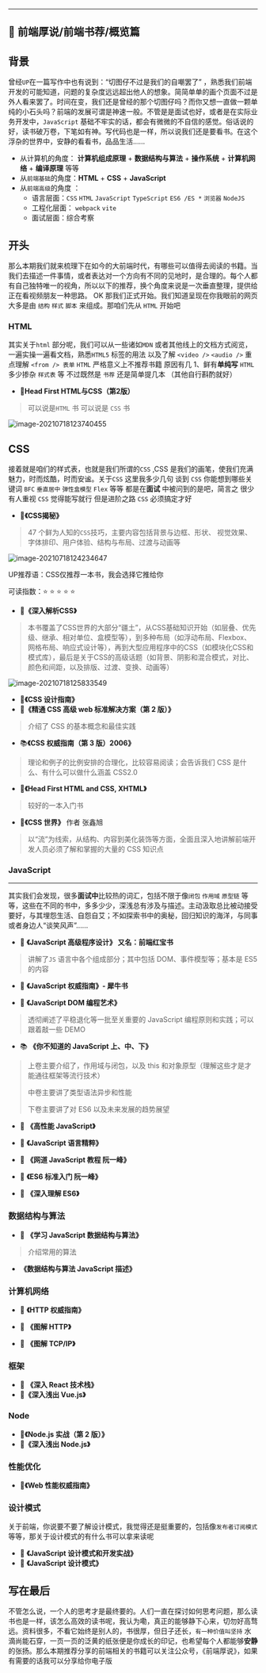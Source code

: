 <hr />

## :bookmark_tabs: 前端厚说/前端书荐/概览篇

## 背景

曾经`UP`在一篇写作中也有说到：“切图仔不过是我们的自嘲罢了” ，熟悉我们前端开发的可能知道，问题的复杂度远远超出他人的想象。简简单单的画个页面不过是外人看来罢了。时间在变，我们还是曾经的那个切图仔吗？而你又想一直做一颗单纯的小石头吗？前端的发展可谓是神速一般。不管是是面试也好，或者是在实际业务开发中，`JavaScript` 基础不牢实的话，都会有微微的不自信的感觉。俗话说的好，读书破万卷，下笔如有神。写代码也是一样，所以说我们还是要看书。在这个浮杂的世界中，安静的看看书，品品生活……

- 从计算机的角度： **计算机组成原理** + **数据结构与算法** + **操作系统** + **计算机网络** + **编译原理** 等等
- 从`前端基础`的角度：**HTML** + **CSS** + **JavaScript**
- 从`前端高级`的角度 ：
  - 语言层面：`CSS` `HTML` `JavaScript` `TypeScript` `ES6 /ES *` `浏览器` `NodeJS` 
  - 工程化层面： `webpack`  `vite` 
  - 面试层面：综合考察

## 开头

那么本期我们就来梳理下在如今的大前端时代，有哪些可以值得去阅读的书籍。当我们去描述一件事情，或者表达对一个方向有不同的见地时，是合理的。每个人都有自己独特唯一的视角，所以以下的推荐，换个角度来说是一次垂直整理，提供给正在看视频朋友一种思路。 OK 那我们正式开始。我们知道呈现在你我眼前的网页大多是由 `结构` `样式` `脚本` 来组成。那咱们先从 `HTML` 开始吧

### HTML

其实关于`html` 部分呢，我们可以从一些诸如`MDN` 或者其他线上的文档方式阅览，一遍实操一遍看文档，熟悉`HTML5` 标签的用法 以及了解 `<video />` `<audio />` 重点理解 `<from /> 表单`  `HTML` 严格意义上不推荐书籍 原因有几 1、鲜有**单纯写** `HTML` 多少掺杂 `样式表` 等 不过既然是 `书荐` 还是简单提几本 （其他自行斟酌就好）

- :notebook_with_decorative_cover:**Head First HTML与CSS（第2版）**

> 可以说是`HTML` 书 可以说是 `CSS` 书

![image-20210718123740455](https://gitee.com/yayxs/pics/raw/master/books/html1.png)

## CSS

接着就是咱们的样式表，也就是我们所谓的`CSS` ,CSS 是我们的画笔，使我们充满魅力，时而炫酷，时而安谧。关于`CSS` 这里我多少几句 谈到 `CSS` 你能想到哪些关键词 `BFC` `垂直居中` `弹性盒模型` `Flex` 等等 都是在**面试** 中被问到的是吧，简言之 很少有人重视 `CSS` 觉得能写就行 但是进阶之路 `CSS` 必须搞定才好

- :green_book:**​《CSS揭秘》**

>  47 个鲜为人知的`CSS`技巧，主要内容包括背景与边框、形状、 视觉效果、字体排印、用户体验、结构与布局、过渡与动画等

![image-20210718124234647](https://gitee.com/yayxs/pics/raw/master/books/css1.png)

UP推荐语：CSS仅推荐一本书，我会选择它推给你

可读指数：:star: :star: :star: :star: :star:

- :green_book:**《深入解析CSS》**

>本书覆盖了CSS世界的大部分“疆土”，从CSS基础知识开始（如层叠、优先级、继承、相对单位、盒模型等），到多种布局（如浮动布局、Flexbox、网格布局、响应式设计等），再到大型应用程序中的CSS（如模块化CSS和模式库），最后是关于CSS的高级话题（如背景、阴影和混合模式，对比、颜色和间距，以及排版、过渡、变换、动画等）

![image-20210718125833549](https://gitee.com/yayxs/pics/raw/master/books/css2.png)

- :green_book:**《CSS 设计指南》**
- :closed_book:**《精通 CSS 高级 web 标准解决方案（第 2 版）》**

> 介绍了 CSS 的基本概念和最佳实践



- :books:**《CSS 权威指南（第 3 版）2006》**

> 理论和例子的比例安排的合理化，比较容易阅读；会告诉我们 CSS 是什么、有什么可以做什么涵盖 CSS2.0

- :orange_book:**《Head First HTML and CSS, XHTML》**

> 较好的一本入门书

- :notebook_with_decorative_cover:**《CSS 世界》** 作者 张鑫旭

> 以“流”为线索，从结构、内容到美化装饰等方面，全面且深入地讲解前端开发人员必须了解和掌握的大量的 CSS 知识点

### JavaScript

<hr />

其实我们会发现，很多**面试中**比较热的词汇，包括不限于像`闭包` `作用域` `原型链` 等等，这些在不同的书中，多多少少，深浅总有涉及与描述。主动汲取总比被动接受要好，与其埋怨生活、自怨自艾；不如探索书中的奥秘，回归知识的海洋，与同事或者身边人“谈笑风声”……

- :blue_book: **《JavaScript 高级程序设计》 又名：前端红宝书**

> 讲解了`JS` 语言中各个组成部分；其中包括 DOM、事件模型等；基本是 ES5 的内容

- :orange_book: **《JavaScript 权威指南》- 犀牛书**

- :notebook: **《JavaScript DOM 编程艺术》**

> 透彻阐述了平稳退化等一批至关重要的 JavaScript 编程原则和实践；可以跟着敲一些 DEMO

- :books: **《你不知道的 JavaScript 上、中、下》**

> 上卷主要介绍了，作用域与闭包，以及 this 和对象原型（理解这些才是才能通往框架等流行技术）
>
> 中卷主要讲了类型语法异步和性能
>
> 下卷主要讲了对 ES6 以及未来发展的趋势展望

- :ledger: **《高性能 JavaScript》**
- :notebook: **《JavaScript 语言精粹》**

- :closed_book: **《网道 JavaScript 教程 阮一峰》**

- :green_book: **《ES6 标准入门 阮一峰》**

- :blue_book: **《深入理解 ES6》**

### 数据结构与算法

- :orange_book: **《学习 JavaScript 数据结构与算法》**

> 介绍常用的算法

- **《数据结构与算法 JavaScript 描述》**

### 计算机网络

- :notebook: **《HTTP 权威指南》**



- :orange_book: **《图解 HTTP》**

- :green_book: **《图解 TCP/IP》**

### 框架

- :ledger: **《深入 React 技术栈》**
- :closed_book:**《深入浅出 Vue.js》**

### Node

- :green_book:**《Node.js 实战（第 2 版）》**
- :ledger:**《深入浅出 Node.js》**

### 性能优化

- :orange_book:**《Web 性能权威指南》**

### 设计模式

关于前端，你说要不要了解设计模式，我觉得还是挺重要的，包括像`发布者订阅模式` 等等，那关于设计模式的有什么书可以拿来读呢

- :notebook_with_decorative_cover: **《JavaScript 设计模式和开发实战》**
- :blue_book: **《JavaScript 设计模式》**

## 写在最后

不管怎么说，一个人的思考才是最终要的。人们一直在探讨如何思考问题，那么读书也是一样，该怎么高效的读书呢，我认为嘞，真正的能够静下心来，切勿好高骛远。资料很多，不看它始终是别人的，书很厚，但日子还长，`有一种价值叫坚持` 水滴尚能石穿，一页一页的泛黄的纸张便是你成长的印记，也希望每个人都能够**安静**的张扬。那么本期推荐分享的前端相关的书籍可以关注公众号，《前端厚说》，如果有需要的话我可以分享给你电子版

